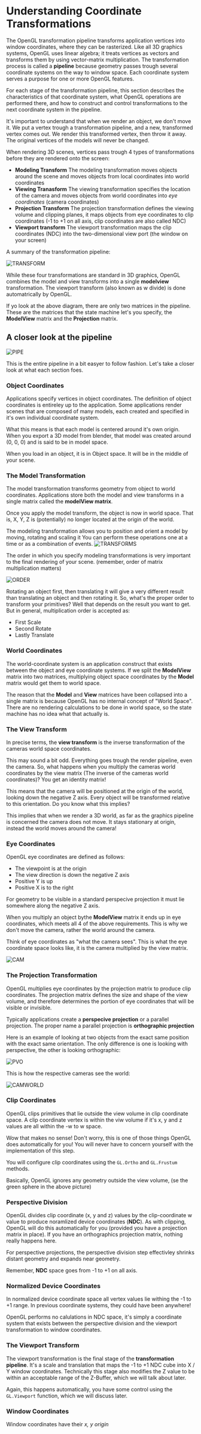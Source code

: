 # Understanding Coordinate Transformations
The OpenGL transformation pipeline transforms application vertices into window coordinates, where they can be rasterized. Like all 3D graphics systems, OpenGL uses linear algebra; it treats vertices as vectors and transforms them by using vector-matrix multiplication. The transformation process is called a __pipeline__ because geometry passes trough several coordinate systems on the way to window space. Each coordinate system serves a purpose for one or more OpenGL features.

For each stage of the transformation pipeline, this section describes the characteristics of that coordinate system, what OpenGL operations are performed there, and how to construct and control transformations to the next coordinate system in the pipeline.

It's important to understand that when we render an object, we don't move it. We put a vertex trough a transformation pipeline, and a new, transformed vertex comes out. We render this transformed vertex, then throw it away. The original vertices of the models will never be changed.

 When rendering 3D scenes, vertices pass trough 4 types of transformations before they are rendered onto the screen:

* __Modeling Transform__ The modeling transformation moves objects around the scene and moves objects from local coordinates into world coordinates
* __Viewing Tranasform__ The viewing transformation specifies the location of the camera and moves objects from world coordinates into _eye coordinates_ (camera coordinates)
* __Projection Transform__ The projection transformation defines the viewing volume and clipping planes, it maps objects from eye coordinates to clip coordinates (-1 to +1 on all axis, clip coordinates are also called NDC)
* __Viewport transform__ The viewport transformation maps the clip coordinates (NDC) into the two-dimensional view port (the window on your screen)

A summary of the transformation pipeline:

![TRANSFORM](transform.png)

While these four transformations are standard in 3D graphics, OpenGL combines the model and view transforms into a single __modelview__ transformation. The viewport transform (also known as w divide) is done automatrically by OpenGL.

If yo look at the above diagram, there are only two matrices in the pipeline. These are the matrices that the state machine let's you specify, the __ModelView__ matrix and the __Projection__ matrix.

## A closer look at the pipeline

![PIPE](pipe.jpg)

This is the entire pipeline in a bit easyer to follow fashion. Let's take a closer look at what each section foes.

### Object Coordinates
Applications specify vertices in object coordinates. The definition of object coordinates is entireley up to the application. Some applications render scenes that are composed of many models, each created and specified in it's own individual coordinate system.

What this means is that each model is centered around it's own origin. When you export a 3D model from blender, that model was created around (0, 0, 0) and is said to be in model space.

When you load in an object, it is in Object space. It will be in the middle of your scene.

### The Model Transformation
The model transformation transforms geometry from object to world coordinates. Applications store both the model and view transforms in a single matrix called the __modelView matrix__.

Once you apply the model transform, the object is now in world space. That is, X, Y, Z is (potentially) no longer located at the origin of the world.

The modeling transformation allows you to position and orient a model by moving, rotating and scaling it You can perform these operations one at a time or as a combination of events. 
![TRANSFORMS](three_transform.png)

The order in which you specify modeling transformations is very important to the final rendering of your scene. (remember, order of matrix multiplication matters)

![ORDER](order.gif)

Rotating an object first, then translating it will give a very different result than translating an object and then rotating it. So, what's the proper order to transform your primitives? Well that depends on the result you want to get. But in general, multiplication order is accepted as:

* First Scale
* Second Rotate
* Lastly Translate

### World Coordinates
The world-coordinate system is an application construct that exists between the object and eye coordinate systems.  If we split the __ModelView__ matrix into two matrices, multiplying object space coordinates by the __Model__ matrix would get them to world space.

The reason that the __Model__ and __View__ matrices have been collapsed into a single matrix is because OpenGL has no internal concept of "World Space". There are no rendering calculations to be done in world space, so the state machine has no idea what that actually is.

### The View Transform
In precise terms, the __view  transform__ is the inverse transformation of the cameras world space coordinates.

This may sound a bit odd. Everything goes trough the render pipeline, even the camera. So, what happens when you multiply the cameras world coordinates by the view matrix (The inverse of the cameras world coordinates)? You get an identity matrix!

This means that the camera will be positioned at the origin of the world, looking down the negative Z axis. Every object will be transformed relative to this orientation. Do you know what this implies?

This implies that when we render a 3D world, as far as the graphics pipeline is concerned the camera does not move. It stays stationary at origin, instead the world moves around the camera!

### Eye Coordinates
OpenGL eye coordinates are defined as follows:

* The viewpoint is at the origin
* The view direction is down the negative Z axis
* Positive Y is up
* Positive X is to the right

For geometry to be visible in a standard perspecive projection it must lie somewhere along the negative Z axis. 

When you multiply an object bythe __ModelView__ matrix it ends up in eye coordinates, which meets all 4 of the above requirements. This is why we don't move the camera, rather the world around the camera.

Think of eye coordinates as "what the camera sees". This is what the eye coordinate space looks like, it is the camera multiplied by the view matrix.

![CAM](cam.png)

### The Projection Transformation
OpenGL multiplies eye coordinates by the projection matrix to produce clip coordinates. The projection matrix defines the size and shape of the view volume, and therefore determines the portion of eye coordinates that will be visible or invisible. 

Typically applications create a __perspecive projection__ or a parallel projection. The proper name a parallel projection is __orthographic projection__

Here is an example of looking at two objects from the exact same position with the exact same orientation. The only difference is one is looking with perspective, the other is looking orthographic:

![PVO](pvo.gif)

This is how the respective cameras see the world:

![CAMWORLD](camera_sees.png)

### Clip Coordinates
OpenGL clips primitives that lie outside the view volume in clip coordinate space. A clip coordinate vertex is within the viw volume if it's x, y and z values are all within the  -w to w space.

Wow that makes no sense! Don't worry, this is one of those things OpenGL does automatically for you! You will never have to concern yourself with the implementation of this step. 

You will configure clip coordinates using the ```GL.Ortho``` and ```GL.Frustum``` methods.

Basically, OpenGL ignores any geometry outside the view volume, (se the green sphere in the above picture)

### Perspective Division
OpenGL divides clip coordinate (x, y and z) values by the clip-coordinate w value to produce noramlized device coordinates (__NDC__). As with clipping, OpenGL will do this automatically for you (provided you have a projection matrix in place). If you have an orthographics projection matrix, nothing really happens here.

For perspective projections, the perspective division step effectivley shrinks distant geometry and expands near geometry.

Remember, __NDC__ space goes from -1 to +1 on all axis.

### Normalized Device Coordinates
In normalized device coordinate space all vertex values lie withing the -1 to +1 range. In previous coordinate systems, they could have been anywhere!

OpenGL performs no calulations in NDC space, it's simply a coordinate system that exists between the perspective division and the viewport transformation to window coordinates.

### The Viewport Transform
The viewport transformation is the final stage of the __transformation pipeline__. It's a scale and translation that maps the -1 to +1 NDC cube into X / Y window coordinates. Technically this stage also modifies the Z value to be within an acceptable range of the Z-Buffer, which we will talk about later.

Again, this happens automatically, you have some control using the ```GL.Viewport``` function, which we will discuss later.

### Window Coordinates
Window coordinates have their _x, y origin_
